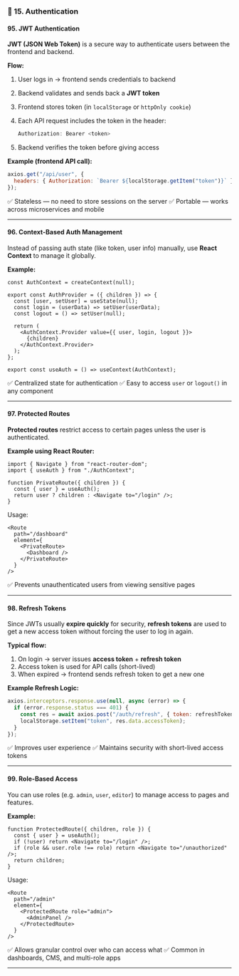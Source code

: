 ### **🔐 15. Authentication**

#### **95. JWT Authentication**

**JWT (JSON Web Token)** is a secure way to authenticate users between the frontend and backend.

**Flow:**

1. User logs in → frontend sends credentials to backend
2. Backend validates and sends back a **JWT token**
3. Frontend stores token (in `localStorage` or `httpOnly cookie`)
4. Each API request includes the token in the header:

   ```js
   Authorization: Bearer <token>
   ```

5. Backend verifies the token before giving access

**Example (frontend API call):**

```js
axios.get("/api/user", {
  headers: { Authorization: `Bearer ${localStorage.getItem("token")}` },
});
```

✅ Stateless — no need to store sessions on the server
✅ Portable — works across microservices and mobile

---

#### **96. Context-Based Auth Management**

Instead of passing auth state (like token, user info) manually, use **React Context** to manage it globally.

**Example:**

```tsx
const AuthContext = createContext(null);

export const AuthProvider = ({ children }) => {
  const [user, setUser] = useState(null);
  const login = (userData) => setUser(userData);
  const logout = () => setUser(null);

  return (
    <AuthContext.Provider value={{ user, login, logout }}>
      {children}
    </AuthContext.Provider>
  );
};

export const useAuth = () => useContext(AuthContext);
```

✅ Centralized state for authentication
✅ Easy to access `user` or `logout()` in any component

---

#### **97. Protected Routes**

**Protected routes** restrict access to certain pages unless the user is authenticated.

**Example using React Router:**

```tsx
import { Navigate } from "react-router-dom";
import { useAuth } from "./AuthContext";

function PrivateRoute({ children }) {
  const { user } = useAuth();
  return user ? children : <Navigate to="/login" />;
}
```

Usage:

```tsx
<Route
  path="/dashboard"
  element={
    <PrivateRoute>
      <Dashboard />
    </PrivateRoute>
  }
/>
```

✅ Prevents unauthenticated users from viewing sensitive pages

---

#### **98. Refresh Tokens**

Since JWTs usually **expire quickly** for security, **refresh tokens** are used to get a new access token without forcing the user to log in again.

**Typical flow:**

1. On login → server issues **access token** + **refresh token**
2. Access token is used for API calls (short-lived)
3. When expired → frontend sends refresh token to get a new one

**Example Refresh Logic:**

```js
axios.interceptors.response.use(null, async (error) => {
  if (error.response.status === 401) {
    const res = await axios.post("/auth/refresh", { token: refreshToken });
    localStorage.setItem("token", res.data.accessToken);
  }
});
```

✅ Improves user experience
✅ Maintains security with short-lived access tokens

---

#### **99. Role-Based Access**

You can use roles (e.g. `admin`, `user`, `editor`) to manage access to pages and features.

**Example:**

```tsx
function ProtectedRoute({ children, role }) {
  const { user } = useAuth();
  if (!user) return <Navigate to="/login" />;
  if (role && user.role !== role) return <Navigate to="/unauthorized" />;
  return children;
}
```

Usage:

```tsx
<Route
  path="/admin"
  element={
    <ProtectedRoute role="admin">
      <AdminPanel />
    </ProtectedRoute>
  }
/>
```

✅ Allows granular control over who can access what
✅ Common in dashboards, CMS, and multi-role apps

---
